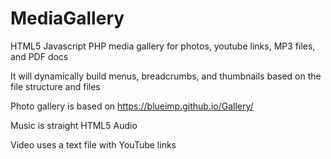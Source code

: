 # MediaGallery
HTML5 Javascript PHP media gallery for photos, youtube links, MP3 files, and PDF docs

It will dynamically build menus, breadcrumbs, and thumbnails based on the file structure and files

Photo gallery is based on https://blueimp.github.io/Gallery/

Music is straight HTML5 Audio

Video uses a text file with YouTube links

